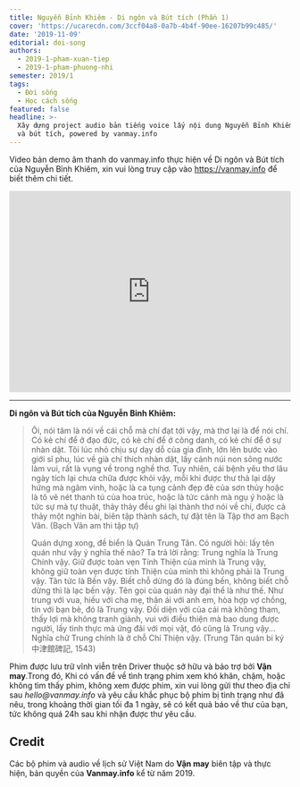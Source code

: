 ```yaml
---
title: Nguyễn Bỉnh Khiêm - Di ngôn và Bút tích (Phần 1)
cover: 'https://ucarecdn.com/3ccf04a8-0a7b-4b4f-90ee-16207b99c485/'
date: '2019-11-09'
editorial: doi-song
authors:
  - 2019-1-pham-xuan-tiep
  - 2019-1-pham-phuong-nhi
semester: 2019/1
tags:
  - Đời sống
  - Học cách sống
featured: false
headline: >-
  Xây dựng project audio bản tiếng voice lấy nội dung Nguyễn Bỉnh Khiêm di ngôn
  và bút tích, powered by vanmay.info
---
```

Video bản demo âm thanh do vanmay.info thực hiện về Di ngôn và Bút tích của Nguyễn Bỉnh Khiêm, xin vui lòng truy cập vào https://vanmay.info để biết thêm chi tiết.

<iframe style="border: 0; width: 100%; height: 360px;" src="https://www.youtube.com/embed/hiH4-wy9R-k" frameborder="0" allow="accelerometer; autoplay; encrypted-media; gyroscope; picture-in-picture" allowfullscreen></iframe>

- - -

**Di ngôn và Bút tích của Nguyễn Bỉnh Khiêm:**

> Ôi, nói tâm là nói về cái chỗ mà chí đạt tới vậy, mà thơ lại là để nói chí. Có kẻ chí để ở đạo đức, có kẻ chí để ở công danh, có kẻ chí để ở sự nhàn dật. Tôi lúc nhỏ chịu sự dạy dỗ của gia đình, lớn lên bước vào giới sĩ phu, lúc về già chí thích nhàn dật, lấy cảnh núi non sông nước làm vui, rất là vụng về trong nghề thơ. Tuy nhiên, cái bệnh yêu thơ lâu ngày tích lại chưa chữa được khỏi vậy, mỗi khi được thư thả lại dậy hứng mà ngâm vinh, hoặc là ca tụng cảnh đẹp đẽ của sơn thủy hoặc là tô vẽ nét thanh tú của hoa trúc, hoặc là tức cảnh mà ngụ ý hoặc là tức sự mà tự thuật, thảy thảy đều ghi lại thành thơ nói về chí, được cả thảy một nghìn bài, biên tập thành sách, tự đặt tên là Tập thơ am Bạch Vân. (Bạch Vân am thi tập tự)
>
> Quán dựng xong, đề biển là Quán Trung Tân. Có người hỏi: lấy tên quán như vậy ý nghĩa thế nào? Ta trả lời rằng: Trung nghĩa là Trung Chính vậy. Giữ được toàn vẹn Tính Thiện của mình là Trung vậy, không giữ toàn vẹn được tính Thiện của mình thì không phải là Trung vậy. Tân tức là Bến vậy. Biết chỗ dừng đó là đúng bến, không biết chỗ dừng thì là lạc bến vậy. Tên gọi của quán này đại thể là như thế. Như trung với vua, hiếu với cha mẹ, thân ái với anh em, hòa hợp vợ chồng, tín với bạn bè, đó là Trung vậy. Đối diện với của cải mà không tham, thấy lợi mà không tranh giành, vui với điều thiện mà bao dung được người, lấy tình thực mà ứng đãi với mọi vật, đó cũng là Trung vậy... Nghĩa chữ Trung chính là ở chỗ Chí Thiện vậy. (Trung Tân quán bi ký 中津館碑記, 1543)

Phim được lưu trữ vĩnh viễn trên Driver thuộc sở hữu và bảo trợ bởi **Vận may**.Trong đó, Khi có vấn đề về tình trạng phim xem khó khăn, chậm, hoặc không tìm thấy phim, không xem được phim, xin vui lòng gửi thư theo địa chỉ sau _hello@vanmay.info_ và yêu cầu khắc phục bộ phim bị tình trạng như đã nêu, trong khoảng thời gian tối đa 1 ngày, sẽ có kết quả báo về thư của bạn, tức không quá 24h sau khi nhận được thư yêu cầu.

## Credit

Các bộ phim và audio về lịch sử Việt Nam do **Vận may** biên tập và thực hiện, bản quyền của **Vanmay.info** kể từ năm 2019.
